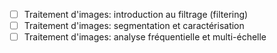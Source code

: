 
- [ ] Traitement d'images: introduction au filtrage (filtering)
- [ ] Traitement d'images: segmentation et caractérisation
- [ ] Traitement d'images: analyse fréquentielle et multi-échelle
